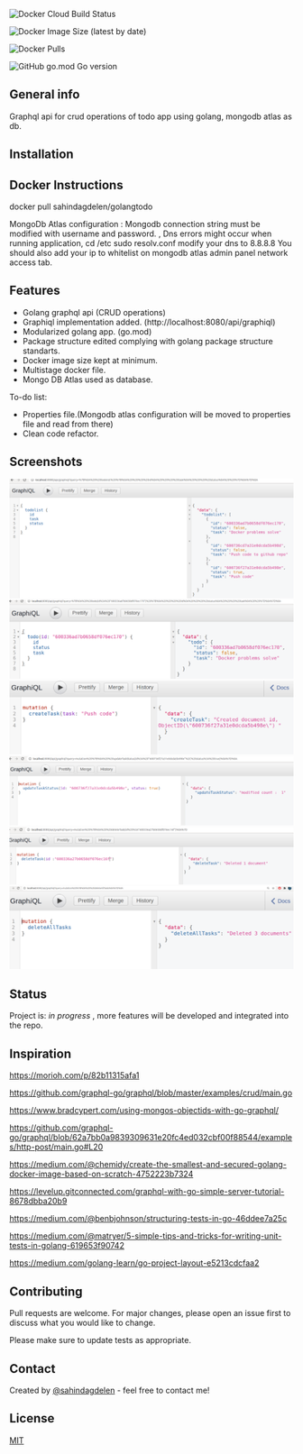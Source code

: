 ![Docker Cloud Build Status](https://img.shields.io/docker/cloud/build/sahindagdelen/golangtodo?style=for-the-badge)

![Docker Image Size (latest by date)](https://img.shields.io/docker/image-size/sahindagdelen/golangtodo?style=for-the-badge)

![Docker Pulls](https://img.shields.io/docker/pulls/sahindagdelen/golangtodo?style=for-the-badge)

![GitHub go.mod Go version](https://img.shields.io/github/go-mod/go-version/sahindagdelen/go-todo?style=for-the-badge)

## General info

Graphql api for crud operations of todo app using golang, mongodb atlas as db.

## Installation

## Docker Instructions

docker pull sahindagdelen/golangtodo


MongoDb Atlas configuration :
Mongodb connection string must be modified with username and password. <admin>, <password> 
Dns errors might occur when running application, cd /etc  sudo resolv.conf  modify your dns to 8.8.8.8
You should also add your ip to whitelist on mongodb atlas admin panel network access tab.

## Features

* Golang graphql api (CRUD operations)
* Graphiql implementation added. (http://localhost:8080/api/graphiql)
* Modularized golang app. (go.mod)
* Package structure edited complying with golang package structure standarts.
* Docker image size kept at minimum.
* Multistage docker file.
* Mongo DB Atlas used as database.

To-do list:

* Properties file.(Mongodb atlas configuration will be moved to properties file and read from there)
* Clean code refactor.

## Screenshots

![Screenshot](/examples/screenshots/getAllTasks.png?raw=true "Get all tasks")
![Screenshot](/examples/screenshots/getOneTask.png?raw=true "Get task" )
![Screenshot](/examples/screenshots/createTask.png?raw=true "Create Task")
![Screenshot](/examples/screenshots/updateTaskStatus.png?raw=true "Update task status")
![Screenshot](/examples/screenshots/deleteTask.png?raw=true "Delete task")
![Screenshot](/examples/screenshots/deleteAllTasks.png?raw=true "Delete all tasks")

## Status

Project is: _in progress_ , more features will be developed and integrated into the repo.

## Inspiration

https://morioh.com/p/82b11315afa1

https://github.com/graphql-go/graphql/blob/master/examples/crud/main.go

https://www.bradcypert.com/using-mongos-objectids-with-go-graphql/

https://github.com/graphql-go/graphql/blob/62a7bb0a9839309631e20fc4ed032cbf00f88544/examples/http-post/main.go#L20

https://medium.com/@chemidy/create-the-smallest-and-secured-golang-docker-image-based-on-scratch-4752223b7324

https://levelup.gitconnected.com/graphql-with-go-simple-server-tutorial-8678dbba20b9

https://medium.com/@benbjohnson/structuring-tests-in-go-46ddee7a25c

https://medium.com/@matryer/5-simple-tips-and-tricks-for-writing-unit-tests-in-golang-619653f90742

https://medium.com/golang-learn/go-project-layout-e5213cdcfaa2
## Contributing

Pull requests are welcome. For major changes, please open an issue first to discuss what you would like to change.

Please make sure to update tests as appropriate.

## Contact

Created by [@sahindagdelen](https://twitter.com/sdgdln) - feel free to contact me!

## License

[MIT](https://choosealicense.com/licenses/mit/)
